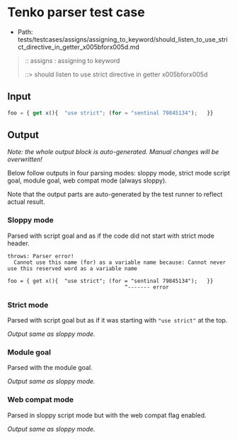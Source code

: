 # Tenko parser test case

- Path: tests/testcases/assigns/assigning_to_keyword/should_listen_to_use_strict_directive_in_getter_x005bforx005d.md

> :: assigns : assigning to keyword
>
> ::> should listen to use strict directive in getter x005bforx005d

## Input

`````js
foo = { get x(){  "use strict"; (for = "sentinal 79845134");   }}
`````

## Output

_Note: the whole output block is auto-generated. Manual changes will be overwritten!_

Below follow outputs in four parsing modes: sloppy mode, strict mode script goal, module goal, web compat mode (always sloppy).

Note that the output parts are auto-generated by the test runner to reflect actual result.

### Sloppy mode

Parsed with script goal and as if the code did not start with strict mode header.

`````
throws: Parser error!
  Cannot use this name (for) as a variable name because: Cannot never use this reserved word as a variable name

foo = { get x(){  "use strict"; (for = "sentinal 79845134");   }}
                                     ^------- error
`````

### Strict mode

Parsed with script goal but as if it was starting with `"use strict"` at the top.

_Output same as sloppy mode._

### Module goal

Parsed with the module goal.

_Output same as sloppy mode._

### Web compat mode

Parsed in sloppy script mode but with the web compat flag enabled.

_Output same as sloppy mode._
